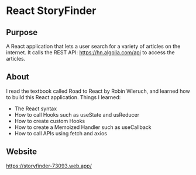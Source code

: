 # React StoryFinder

## Purpose
A React application that lets a user search for a variety of articles on the internet. It calls the REST API: https://hn.algolia.com/api
to access the articles.

## About
I read the textbook called Road to React by Robin Wieruch, and learned how to build this React application.
Things I learned:
* The React syntax
* How to call Hooks such as useState and usReducer
* How to create custom Hooks
* How to create a Memoized Handler such as useCallback
* How to call APIs using fetch and axios 

## Website
https://storyfinder-73093.web.app/

